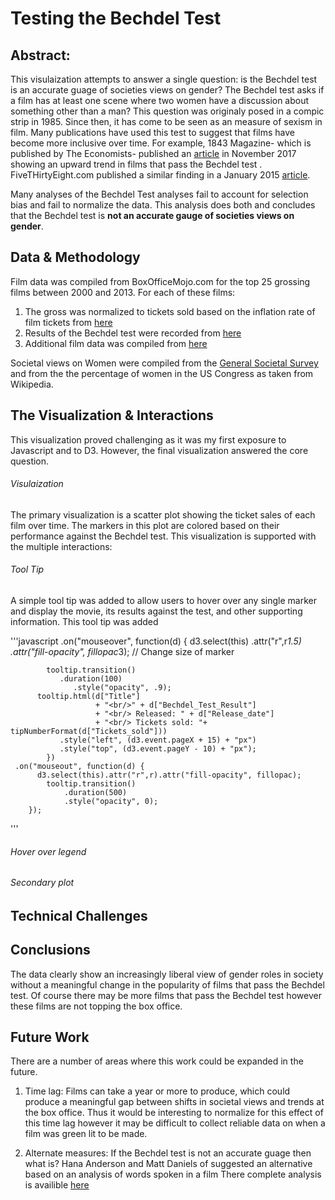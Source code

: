 # Testing the Bechdel Test

## Abstract: 

This visulaization attempts to answer a single question: is the Bechdel test is an accurate guage of societies views on gender? The Bechdel test asks if a film has at least one scene where two women have a discussion about something other than a man? This question was originaly posed in a compic strip in 1985. Since then, it has come to be seen as an measure of sexism in film. 
Many publications have used this test to suggest that films have become more inclusive over time. For example, 1843 Magazine- which is published by The Economists- published an [article](https://www.1843magazine.com/data-graphic/what-the-numbers-say/men-women-and-films) in November 2017 showing an upward trend in films that pass the Bechdel test . FiveTHirtyEight.com published a similar finding in a January 2015 [article](https://fivethirtyeight.com/features/the-casting-of-the-ghostbusters-reboot-is-a-brilliant-financial-move/).

Many analyses of the Bechdel Test analyses fail to account for selection bias and fail to normalize the data. This analysis does both and concludes that the Bechdel test is **not an accurate gauge of societies views on gender**.

## Data & Methodology
Film data was compiled from BoxOfficeMojo.com for the top 25 grossing films between 2000 and 2013. For each of these films: 

1. The gross was normalized to tickets sold based on the inflation rate of film tickets from [here](http://www.boxofficemojo.com/about/adjuster.htm) 
2. Results of the Bechdel test were recorded from [here](https://bechdeltest.com/) 
3. Additional film data was compiled from [here](http://www.imdb.com/)

Societal views on Women were compiled from the [General Societal Survey](http://gss.norc.org/) and from the the percentage of women in the US Congress as taken from Wikipedia. 

## The Visualization & Interactions
This visualization proved challenging as it was my first exposure to Javascript and to D3. However, the final visualization answered the core question. 

###### Visulaization
The primary visualization is a scatter plot showing the ticket sales of each film over time. The markers in this plot are colored based on their performance against the Bechdel test. This visualization is supported with the multiple interactions:

###### Tool Tip
A simple tool tip was added to allow users to hover over any single marker and display the movie, its results against the test, and other supporting information. This tool tip was added 

'''javascript
.on("mouseover", function(d) {
           d3.select(this)
             .attr("r",r*1.5)
             .attr("fill-opacity", fillopac*3); // Change size of marker
           
      		tooltip.transition()
               .duration(100)
          		  .style("opacity", .9);
          tooltip.html(d["Title"]
                       + "<br/>" + d["Bechdel_Test_Result"]
                       + "<br/> Released: " + d["Release_date"]
                       + "<br/> Tickets sold: "+ 	tipNumberFormat(d["Tickets_sold"]))
               .style("left", (d3.event.pageX + 15) + "px")
               .style("top", (d3.event.pageY - 10) + "px");
         	})
     .on("mouseout", function(d) {		
          d3.select(this).attr("r",r).attr("fill-opacity", fillopac); 
      		tooltip.transition()		
                .duration(500)		
                .style("opacity", 0);	
        });
'''

###### Hover over legend

###### Secondary plot

## Technical Challenges

## Conclusions
The data clearly show an increasingly liberal view of gender roles in society without a meaningful change in the popularity of films that pass the Bechdel test. Of course there may be more films that pass the Bechdel test however these films are not topping the box office.

## Future Work
There are a number of areas where this work could be expanded in the future. 

1. Time lag: Films can take a year or more to produce, which could produce a meaningful gap between shifts in societal views and trends at the box office. Thus it would be interesting to normalize for this effect of this time lag however it may be difficult to collect reliable data on when a film was green lit to be made.

2. Alternate measures: If the Bechdel test is not an accurate guage then what is? Hana Anderson and Matt Daniels of suggested an alternative based on an analysis of words spoken in a film There complete analysis is availible [here](https://pudding.cool/2017/03/film-dialogue/)

